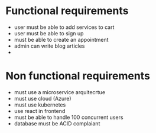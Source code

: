 # Functional requirements
- user must be able to add services to cart
- user must be able to sign up
- must be able to create an appointment
- admin can write blog articles
- 

# Non functional requirements
- must use a microservice arquitecrtue
- must use cloud (Azure)
- must use kubernetes
- use react in frontend
- must be able to handle 100 concurrent users
- database must be ACID complaiant
